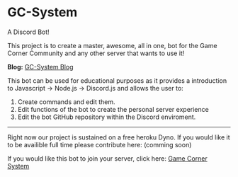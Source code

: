 # GC-System
A Discord Bot!

This project is to create a master, awesome, all in one, bot for the Game Corner Community and any other server that wants to use it!

**Blog:** [GC-System Blog](https://game-corner.000webhostapp.com/gc-system-blog/) 

This bot can be used for educational purposes as it provides a introduction to Javascript -> Node.js -> Discord.js and allows the user to:
1. Create commands and edit them.
2. Edit functions of the bot to create the personal server experience
2. Edit the bot GitHub repository within the Discord enviroment.

___

Right now our project is sustained on a free heroku Dyno. If you would like it to be availible full time please contribute here: 
(comming soon)

If you would like this bot to join your server, click here: [Game Corner System](https://discordapp.com/oauth2/authorize?client_id=330470506455236608&scope=bot&permissions=468974790)

